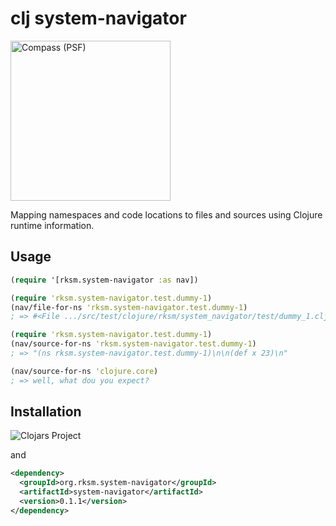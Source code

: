 # clj system-navigator

<img width="256" alt="Compass (PSF)" src="http://upload.wikimedia.org/wikipedia/commons/6/6e/Compass_%28PSF%29.png"/>

Mapping namespaces and code locations to files and sources using Clojure runtime information.

## Usage

```clj
(require '[rksm.system-navigator :as nav])

(require 'rksm.system-navigator.test.dummy-1)
(nav/file-for-ns 'rksm.system-navigator.test.dummy-1)
; => #<File .../src/test/clojure/rksm/system_navigator/test/dummy_1.clj>

(require 'rksm.system-navigator.test.dummy-1)
(nav/source-for-ns 'rksm.system-navigator.test.dummy-1)
; => "(ns rksm.system-navigator.test.dummy-1)\n\n(def x 23)\n"

(nav/source-for-ns 'clojure.core)
; => well, what dou you expect?
```

## Installation

![Clojars Project](http://clojars.org/org.rksm.system-navigator/system-navigator/latest-version.svg)

and

```xml
<dependency>
  <groupId>org.rksm.system-navigator</groupId>
  <artifactId>system-navigator</artifactId>
  <version>0.1.1</version>
</dependency>
```

<!-- ## Usage -->

<!-- ```sh -->
<!-- mvn clojure:nrepl -Dclojure.nrepl.port=7888 -->
<!-- mvn clojure:test -->
<!-- fswatch -0 -r . | xargs -0 -I{} mvn clojure:test -->
<!-- ``` -->
